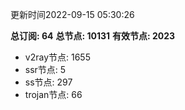 更新时间2022-09-15 05:30:26

**总订阅: 64**
**总节点: 10131**
**有效节点: 2023**
- v2ray节点: 1655
- ssr节点: 5
- ss节点: 297
- trojan节点: 66
